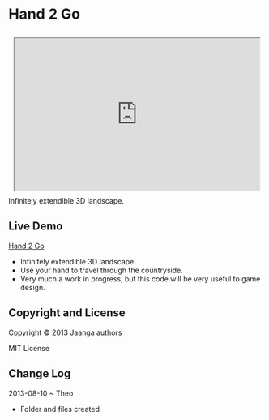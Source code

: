 Hand 2 Go
=========
<iframe src=http://jaanga.github.io/gestification/work-in-hand/hand2go/hand2go.html  height=300px width=96% style=margin:2% ></iframe>
Infinitely extendible 3D landscape.

## Live Demo

[Hand 2 Go]( http://jaanga.github.io/gestification/work-in-hand/hand2go/hand2go.html )

- Infinitely extendible 3D landscape. 
- Use your hand to travel through the countryside. 
- Very much a work in progress, but this code will be very useful to game design.

## Copyright and License
Copyright &copy; 2013 Jaanga authors

MIT License

## Change Log

2013-08-10 ~ Theo

* Folder and files created
